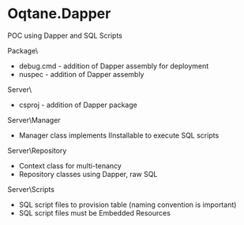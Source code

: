 # Oqtane.Dapper
POC using Dapper and SQL Scripts


Package\
- debug.cmd - addition of Dapper assembly for deployment
- nuspec - addition of Dapper assembly

Server\
- csproj - addition of Dapper package

Server\Manager
- Manager class implements IInstallable to execute SQL scripts

Server\Repository
- Context class for multi-tenancy
- Repository classes using Dapper, raw SQL

Server\Scripts
- SQL script files to provision table (naming convention is important)
- SQL script files must be Embedded Resources
